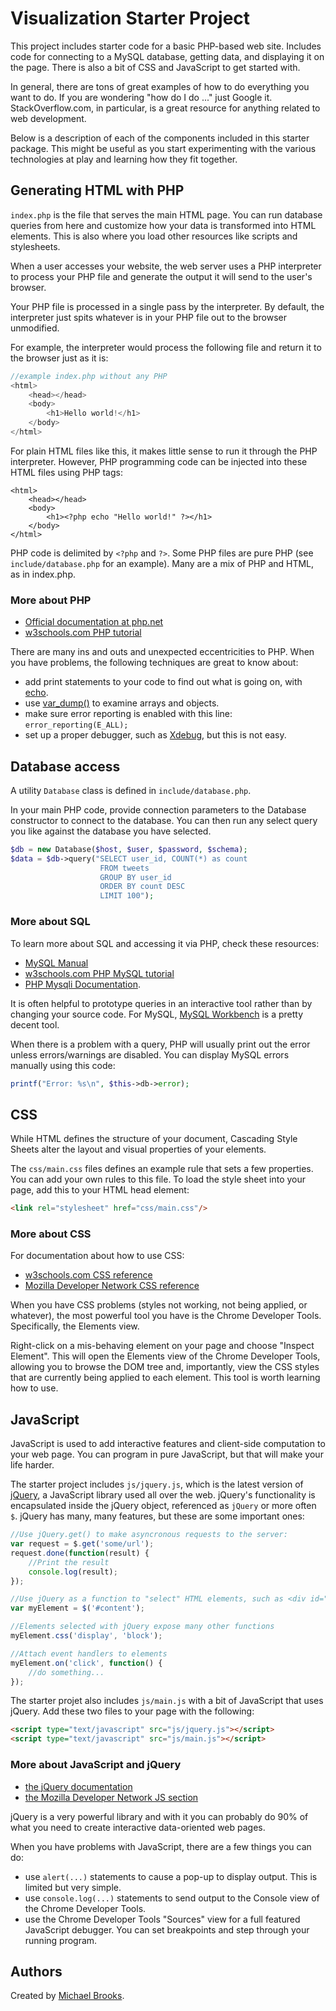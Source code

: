 Visualization Starter Project
============

This project includes starter code for a basic PHP-based web site.
Includes code for connecting to a MySQL database, getting data, and displaying it on the page.
There is also a bit of CSS and JavaScript to get started with.

In general, there are tons of great examples of how to do everything you want to do.
If you are wondering "how do I do ..." just Google it. StackOverflow.com, in
particular, is a great resource for anything related to web development.

Below is a description of each of the components included in this starter package.
This might be useful as you start experimenting with the various technologies at play
and learning how they fit together.

## Generating HTML with PHP

`index.php` is the file that serves the main HTML page.
You can run database queries from here and customize how your data is transformed into HTML elements.
This is also where you load other resources like scripts and stylesheets.

When a user accesses your website, the web server uses a PHP interpreter
to process your PHP file and generate the output it will send to the user's browser.

Your PHP file is processed in a single pass by the interpreter. By default, the
interpreter just spits whatever is in your PHP file out to the browser unmodified.

For example, the interpreter would process the following file and return it to the browser just as it is:
```php
//example index.php without any PHP
<html>
    <head></head>
    <body>
        <h1>Hello world!</h1>
    </body>
</html>
```

For plain HTML files like this, it makes little sense to run it through the PHP interpreter.
However, PHP programming code can be injected into these HTML files using PHP tags:

```
<html>
    <head></head>
    <body>
        <h1><?php echo "Hello world!" ?></h1>
    </body>
</html>
```

PHP code is delimited by `<?php` and `?>`. Some PHP files are pure PHP
(see `include/database.php` for an example). Many are a mix of PHP and HTML, as in index.php.

### More about PHP

- [Official documentation at php.net](http://www.php.net/manual/en/)
- [w3schools.com PHP tutorial](http://www.w3schools.com/php/default.asp)

There are many ins and outs and unexpected eccentricities to PHP.
When you have problems, the following techniques are great to know about:
- add print statements to your code to find out what is going on, with [echo](http://php.net/manual/en/function.echo.php).
- use [var_dump()](http://php.net/manual/en/function.var-dump.php) to examine arrays and objects.
- make sure error reporting is enabled with this line: `error_reporting(E_ALL);`
- set up a proper debugger, such as [Xdebug](http://xdebug.org/), but this is not easy.

## Database access

A utility `Database` class is defined in `include/database.php`.

In your main PHP code, provide connection parameters to the Database constructor to connect to the database.
You can then run any select query you like against the database you have selected.

```php
$db = new Database($host, $user, $password, $schema);
$data = $db->query("SELECT user_id, COUNT(*) as count
                    FROM tweets
                    GROUP BY user_id
                    ORDER BY count DESC
                    LIMIT 100");
```

### More about SQL

To learn more about SQL and accessing it via PHP, check these resources:
- [MySQL Manual](http://dev.mysql.com/doc/refman/5.5/en/index.html)
- [w3schools.com PHP MySQL tutorial](http://www.w3schools.com/php/php_mysql_intro.asp)
- [PHP Mysqli Documentation](http://php.net/manual/en/class.mysqli.php).

It is often helpful to prototype queries in an interactive tool rather than
by changing your source code. For MySQL, [MySQL Workbench](http://dev.mysql.com/downloads/workbench/)
is a pretty decent tool.

When there is a problem with a query, PHP will usually print out the error unless
errors/warnings are disabled. You can display MySQL errors manually using this code:

```php
printf("Error: %s\n", $this->db->error);
```

## CSS

While HTML defines the structure of your document, Cascading Style Sheets
alter the layout and visual properties of your elements.

The `css/main.css` files defines an example rule that sets a few properties. You can add your own rules to this file. To load the style sheet into your page, add this to your HTML head element:

```html
<link rel="stylesheet" href="css/main.css"/>
```

### More about CSS

For documentation about how to use CSS:
- [w3schools.com CSS reference](http://www.w3schools.com/cssref/default.asp)
- [Mozilla Developer Network CSS reference](https://developer.mozilla.org/en-US/docs/CSS/CSS_Reference)

When you have CSS problems (styles not working, not being applied, or whatever),
the most powerful tool you have is the Chrome Developer Tools. Specifically, the Elements view.

Right-click on a mis-behaving element on your page and choose "Inspect Element".
This will open the Elements view of the Chrome Developer Tools, allowing you to
browse the DOM tree and, importantly, view the CSS styles that are currently being
applied to each element. This tool is worth learning how to use.


## JavaScript

JavaScript is used to add interactive features and client-side computation to your
web page. You can program in pure JavaScript, but that will make your life harder.

The starter project includes `js/jquery.js`, which is the latest version of [jQuery](http://jquery.com/), a JavaScript library used all over the web. jQuery's functionality is encapsulated inside
the jQuery object, referenced as `jQuery` or more often `$`. jQuery has many,
many features, but these are some important ones:

```javascript
//Use jQuery.get() to make asyncronous requests to the server:
var request = $.get('some/url');
request.done(function(result) {
    //Print the result
    console.log(result);
});

//Use jQuery as a function to "select" HTML elements, such as <div id="content">
var myElement = $('#content');

//Elements selected with jQuery expose many other functions
myElement.css('display', 'block');

//Attach event handlers to elements
myElement.on('click', function() {
    //do something...
});
```

The starter projet also includes `js/main.js` with a bit of JavaScript that uses
jQuery. Add these two files to your page with the following:

```html
<script type="text/javascript" src="js/jquery.js"></script>
<script type="text/javascript" src="js/main.js"></script>
```

### More about JavaScript and jQuery

- [the jQuery documentation](http://api.jquery.com/)
- [the Mozilla Developer Network JS section](https://developer.mozilla.org/en-US/docs/JavaScript)

jQuery is a very powerful library and with it you can probably do 90% of what you need
to create interactive data-oriented web pages.

When you have problems with JavaScript, there are a few things you can do:
- use `alert(...)` statements to cause a pop-up to display output. This is limited but very simple.
- use `console.log(...)` statements to send output to the Console view of the Chrome Developer Tools.
- use the Chrome Developer Tools "Sources" view for a full featured JavaScript debugger. You can set breakpoints and step through your running program.

## Authors

Created by [Michael Brooks](http://github.com/michaelbrooks).
